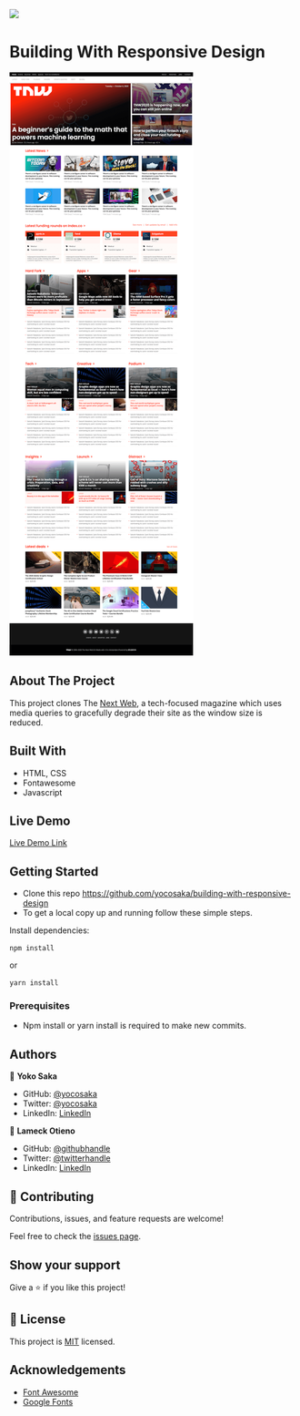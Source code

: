![](https://img.shields.io/badge/Microverse-blueviolet)

# Building With Responsive Design

![screenshot](./assets/images/screencapture.png)


## About The Project

<!-- This project consists of replicating the The Next Web website putting emphasis on how it behaves differently depending on the size of the screen where the website is rendered. -->

This project clones The [Next Web](https://thenextweb.com/), a tech-focused magazine which uses media queries to gracefully degrade their site as the window size is reduced.


## Built With

- HTML, CSS
- Fontawesome
- Javascript

## Live Demo

[Live Demo Link](https://raw.githack.com/yocosaka/building-with-responsive-design/next-web/index.html)


## Getting Started

* Clone this repo https://github.com/yocosaka/building-with-responsive-design
* To get a local copy up and running follow these simple steps.

Install dependencies:

```
npm install
```

or 

```
yarn install
```


### Prerequisites

- Npm install or yarn install is required to make new commits.


## Authors

👤 **Yoko Saka**
- GitHub: [@yocosaka](https://github.com/yocosaka)
- Twitter: [@yocosaka](https://twitter.com/yocosaka)
- LinkedIn: [LinkedIn](https://www.linkedin.com/in/yokosaka)


👤 **Lameck Otieno**
  - GitHub: [@githubhandle](https://github.com/Lameck1)
  - Twitter: [@twitterhandle](https://twitter.com/lameck721)
  - LinkedIn: [LinkedIn](https://www.linkedin.com/in/lameck-odhiambo-642b7077/)

## 🤝 Contributing

Contributions, issues, and feature requests are welcome!

Feel free to check the [issues page](https://github.com/Lameck1/Design-Teardown/issues).


## Show your support

Give a ⭐️ if you like this project!


## 📝 License

This project is [MIT](lic.url) licensed.


## Acknowledgements

* [Font Awesome](https://fontawesome.com)
* [Google Fonts](https://fonts.google.com/)
